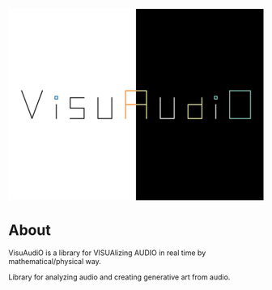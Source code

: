 ![logo](logo/logo_light_dark.png)
# About
VisuAudiO is a library for VISUAlizing AUDIO in real time by 
mathematical/physical way.

Library for analyzing audio and creating generative art from audio.

